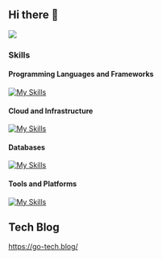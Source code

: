 ## Hi there 👋
<!-- Qiita Badge --> <!-- Vier Counter -->
![](https://komarev.com/ghpvc/?username=daiki510)

### Skills

#### Programming Languages and Frameworks
[![My Skills](https://skillicons.dev/icons?i=ts,js,nodejs,nestjs,graphql,express,jest,bun,ruby,rails,php,laravel,python&theme=light)](https://skillicons.dev)

#### Cloud and Infrastructure
[![My Skills](https://skillicons.dev/icons?i=aws,gcp,firebase,terraform,apollo&theme=light)](https://skillicons.dev)

#### Databases
[![My Skills](https://skillicons.dev/icons?i=mysql,postgres,dynamodb,sqlite,redis&theme=light)](https://skillicons.dev)

#### Tools and Platforms
[![My Skills](https://skillicons.dev/icons?i=npm,yarn,git,github,githubactions,vscode,notion,apple&theme=light)](https://skillicons.dev)

## Tech Blog
https://go-tech.blog/
